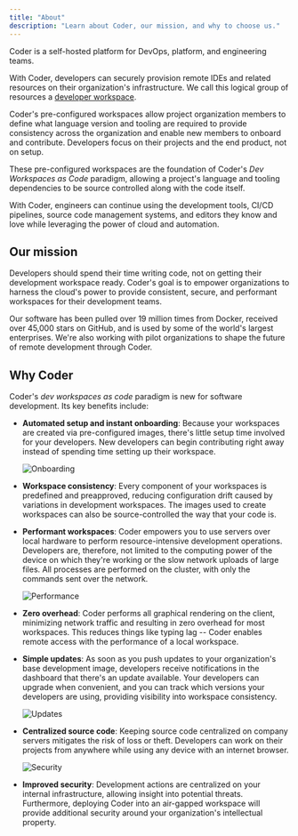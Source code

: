 ```yaml
---
title: "About"
description: "Learn about Coder, our mission, and why to choose us."
---
```


Coder is a self-hosted platform for DevOps, platform, and engineering teams.

With Coder, developers can securely provision remote IDEs and related resources
on their organization's infrastructure. We call this logical group of resources
a [developer workspace](workspaces/index.md).

Coder's pre-configured workspaces allow project organization members to define
what language version and tooling are required to provide consistency across the
organization and enable new members to onboard and contribute. Developers focus on
their projects and the end product, not on setup.

These pre-configured workspaces are the foundation of Coder's _Dev Workspaces as
Code_ paradigm, allowing a project's language and tooling dependencies to be
source controlled along with the code itself.

With Coder, engineers can continue using the development tools, CI/CD pipelines,
source code management systems, and editors they know and love while leveraging
the power of cloud and automation.

## Our mission

Developers should spend their time writing code, not on getting their
development workspace ready. Coder's goal is to empower organizations to harness
the cloud's power to provide consistent, secure, and performant workspaces for
their development teams.

Our software has been pulled over 19 million times from Docker, received over
45,000 stars on GitHub, and is used by some of the world's largest enterprises.
We're also working with pilot organizations to shape the future of remote
development through Coder.

## Why Coder

Coder's _dev workspaces as code_ paradigm is new for software development. Its
key benefits include:

- **Automated setup and instant onboarding**: Because your workspaces are
  created via pre-configured images, there's little setup time involved for your
  developers. New developers can begin contributing right away instead of
  spending time setting up their workspace.

  ![Onboarding](assets/onboard.png)

- **Workspace consistency**: Every component of your workspaces is predefined
  and preapproved, reducing configuration drift caused by variations in
  development workspaces. The images used to create workspaces can also be
  source-controlled the way that your code is.

- **Performant workspaces**: Coder empowers you to use servers over local
  hardware to perform resource-intensive development operations. Developers are,
  therefore, not limited to the computing power of the device on which they're
  working or the slow network uploads of large files. All processes are
  performed on the cluster, with only the commands sent over the network.

  ![Performance](assets/performance.png)

- **Zero overhead**: Coder performs all graphical rendering on the client,
  minimizing network traffic and resulting in zero overhead for most workspaces.
  This reduces things like typing lag -- Coder enables remote access with the
  performance of a local workspace.

- **Simple updates**: As soon as you push updates to your organization's base
  development image, developers receive notifications in the dashboard that
  there's an update available. Your developers can upgrade when convenient, and
  you can track which versions your developers are using, providing visibility
  into workspace consistency.

  ![Updates](assets/update.png)

- **Centralized source code**: Keeping source code centralized on company
  servers mitigates the risk of loss or theft. Developers can work on their
  projects from anywhere while using any device with an internet browser.

  ![Security](assets/firewall.png)

- **Improved security**: Development actions are centralized on your internal
  infrastructure, allowing insight into potential threats. Furthermore,
  deploying Coder into an air-gapped workspace will provide additional security
  around your organization's intellectual property.
